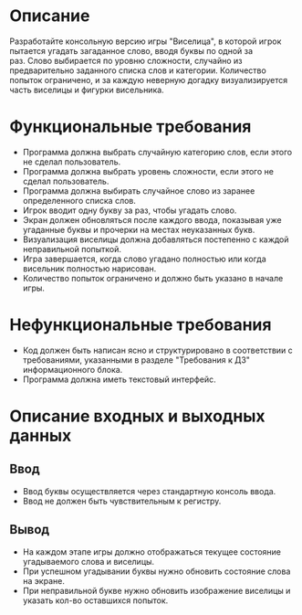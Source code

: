 # Описание
Разработайте консольную версию игры "Виселица", в которой игрок пытается угадать загаданное слово, вводя буквы по одной за раз. Слово выбирается по уровню сложности, случайно из предварительно заданного списка слов и категории. Количество попыток ограничено, и за каждую неверную догадку визуализируется часть виселицы и фигурки висельника.

# Функциональные требования
* Программа должна выбрать случайную категорию слов, если этого не сделал пользователь.
* Программа должна выбрать уровень сложности, если этого не сделал пользователь.
* Программа должна выбирать случайное слово из заранее определенного списка слов.
* Игрок вводит одну букву за раз, чтобы угадать слово.
* Экран должен обновляться после каждого ввода, показывая уже угаданные буквы и прочерки на местах неуказанных букв.
* Визуализация виселицы должна добавляться постепенно с каждой неправильной попыткой.
* Игра завершается, когда слово угадано полностью или когда висельник полностью нарисован.
* Количество попыток ограничено и должно быть указано в начале игры.

# Нефункциональные требования
* Код должен быть написан ясно и структурировано в соответствии с требованиями, указанными в разделе "Требования к ДЗ" информационного блока.
* Программа должна иметь текстовый интерфейс.

# Описание входных и выходных данных
## Ввод
* Ввод буквы осуществляется через стандартную консоль ввода.
* Ввод не должен быть чувствительным к регистру.
## Вывод
* На каждом этапе игры должно отображаться текущее состояние угадываемого слова и виселицы.
* При успешном угадывании буквы нужно обновить состояние слова на экране.
* При неправильной букве нужно обновить изображение виселицы и указать кол-во оставшихся попыток.
